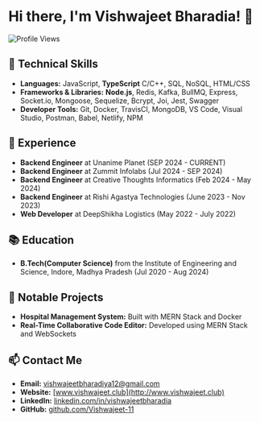 # Hi there, I'm Vishwajeet Bharadia! 👋

![Profile Views](https://komarev.com/ghpvc/?username=Vishwajeet-11&color=brightgreen)

## 🔧 Technical Skills

- **Languages:** JavaScript, **TypeScript** C/C++, SQL, NoSQL, HTML/CSS
- **Frameworks & Libraries:** **Node.js**, Redis, Kafka, BullMQ, Express, Socket.io, Mongoose, Sequelize, Bcrypt, Joi, Jest, Swagger
- **Developer Tools:** Git, Docker, TravisCI, MongoDB, VS Code, Visual Studio, Postman, Babel, Netlify, NPM

## 💼 Experience

- **Backend Engineer** at Unanime Planet (SEP 2024 - CURRENT) 
- **Backend Engineer** at Zummit Infolabs (Jul 2024 - SEP 2024)
- **Backend Engineer** at Creative Thoughts Informatics (Feb 2024 - May 2024)
- **Backend Engineer** at Rishi Agastya Technologies (June 2023 - Nov 2023)
- **Web Developer** at DeepShikha Logistics (May 2022 - July 2022)

## 📚 Education

- **B.Tech(Computer Science)** from the Institute of Engineering and Science, Indore, Madhya Pradesh (Jul 2020 - Aug 2024)

## 🚀 Notable Projects

- **Hospital Management System:** Built with MERN Stack and Docker
- **Real-Time Collaborative Code Editor:** Developed using MERN Stack and WebSockets

## 📫 Contact Me

- **Email:** [vishwajeetbharadiya12@gmail.com](mailto:vishwajeetbharadiya12@gmail.com)
- **Website:** [www.vishwajeet.club](http://www.vishwajeet.club)
- **LinkedIn:** [linkedin.com/in/vishwajeetbharadia](https://www.linkedin.com/in/vishwajeetbharadia)
- **GitHub:** [github.com/Vishwajeet-11](https://github.com/Vishwajeet-11)
